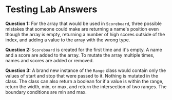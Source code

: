 # Testing Lab Answers

**Question 1:** For the array that would be used in ```Scoreboard```, three possible mistakes that someone could make are returning a name's position even though the array is empty, returning a number of high scores outside of the index, and adding a value to the array with the wrong type.

**Question 2:** ```Scoreboard``` is created for the first time and it's empty. A name and a score are added to the array. To mutate the array multiple times, names and scores are added or removed.

**Question 3:**
A brand new instance of the ```Range``` class would contain only the values of start and stop that were passed to it. Nothing is mutated in the class. The class can also return a boolean for if a value is within the range, return the width, min, or max, and return the intersection of two ranges. The boundary conditions are min and max. 
